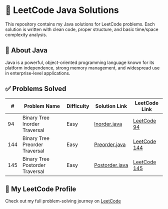 # 🧠 LeetCode Java Solutions

This repository contains my Java solutions for LeetCode problems. Each solution is written with clean code, proper structure, and basic time/space complexity analysis.

## 📌 About Java
Java is a powerful, object-oriented programming language known for its platform independence, strong memory management, and widespread use in enterprise-level applications.

## ✅ Problems Solved

| # | Problem Name                  | Difficulty | Solution Link                      | LeetCode Link |
|---|-------------------------------|------------|------------------------------------|----------------|
| 94 | Binary Tree Inorder Traversal | Easy       | [Inorder.java](./94_Inorder.java)     | [LeetCode 94](https://leetcode.com/problems/binary-tree-inorder-traversal/) |
| 144 | Binary Tree Preorder Traversal | Easy     | [Preorder.java](./144_Preorder.java)   | [LeetCode 144](https://leetcode.com/problems/binary-tree-preorder-traversal/) |
| 145 | Binary Tree Postorder Traversal | Easy   | [Postorder.java](./145_Postorder.java) | [LeetCode 145](https://leetcode.com/problems/binary-tree-postorder-traversal/) |

## 🔗 My LeetCode Profile

Check out my full problem-solving journey on [LeetCode](https://leetcode.com/u/Dev-Jesu/)

